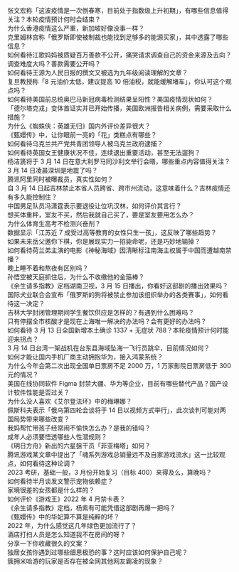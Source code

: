 张文宏称「这波疫情是一次倒春寒，目前处于指数级上升初期」，有哪些信息值得关注？本轮疫情预计何时会结束？  
为什么香港疫情这么严重，新加坡好像没事一样？  
克里姆林宫称「俄罗斯即使被制裁也能找到足够多的能源买家」，其中透露了哪些信息？  
如何看待江歌妈妈被质疑百万善款不公开，痛哭请求调查自己的资金来源及去向？调查难度大吗？善款需要公开吗？  
如何看待王源为人民日报的撰文又被选为九年级阅读理解的文章？  
复旦教授称「8 元油价太低，建议提高 10 倍油税，就能缓解堵车」，你认可这个观点吗？  
如何看待美国前总统奥巴马新冠病毒检测结果呈阳性？美国疫情现状如何？  
「德尔塔克戎」变体首证实并已开始传播，美国欧洲报告相关病例，需要采取什么措施？  
为什么《蜘蛛侠：英雄无归》国内外评价差异很大？  
《甄嬛传》中，让你眼前一亮的「花」类糕点有哪些？  
如何看待乌克兰共产党共青团领导人被乌克兰政府逮捕？  
如何看待英国女王健康状况不佳，连续退出重要活动，甚至无法遛狗？  
杨洁篪将于 3 月 14 日在意大利罗马同沙利文举行会晤，哪些重点内容值得关注？  
3 月 14 日凌晨深圳是地震了吗？  
腾讯阿里同时被曝裁员，真实性如何？  
自 3 月 14 日起吉林禁止本省人员跨省、跨市州流动，这意味着什么？吉林疫情还有多久能控制住？  
中国男足队员冯潇霆表示要退役让位巩汉林，如何评价其言行？  
想买体重秤，室友不买，然后我就自己买了，要是室友要用怎么办？  
为什么体育生高考不检测兴奋剂？  
数据显示「江苏近 7 成受过高等教育的女性只生一孩」，这反映了哪些趋势？  
如果未来岳父邀你下棋，你是展现实力一招毙命呢，还是巧妙地输掉？  
如何看待荷兰弟主演的电影《神秘海域》因清晰标注南海主权属于中国而遭越南禁播？  
晚上睡不着和熬夜有区别吗？  
孙悟空被天庭抓住后，为什么不收缴他的金箍棒？  
《余生请多指教》定档湖南卫视，3 月 15 日播出，你看好这部剧的播出效果吗？  
国际犬业联合会宣布「俄罗斯的狗将被禁止参加该组织举办的各类赛事」，如何看待这一决定？  
吉林大学封闭管理期间学生餐饮供应是怎样的？有遇到什么困难吗？  
只有停摆全市核酸才是现在上海唯一解决的办法吗？会有更好的办法吗？  
如何看待 3 月 13 日全国新增本土确诊 1337 + 无症状 788？本轮疫情预计何时能迎来拐点？  
3 月 14 日台湾一架战机在台东县海域坠海一飞行员跳伞，目前情况如何？  
如何才能让国内手机厂商主动拥抱华为，接入鸿蒙系统？  
为什么今年会第二次出现全国单日票房不足 2000 万，1 万家影院日票房低于 300 元的情况？  
美国在线协同软件 Figma 封禁大疆、华为等企业，目前有哪些替代产品？国产设计软件性能是否过关？  
为什么没人喜欢《艾尔登法环》中的梅琳娜？  
佩斯科夫表示「俄乌第四轮会谈将于 14 日以视频方式举行」，此次谈判可能对两国局势带来哪些改变？  
我妈帮忙带孩子经常闹不愉快怎么办？是我的错吗？  
成年人必须要悟透哪些人性潜规则？  
《明日方舟》新出的六星狙干员「菲亚梅塔」如何？  
腾讯游戏某文章中提出了「魂系列游戏总销量远不及自家游戏流水」这一比较观点，如何看待这种论调？  
2023 考研，基础一般，3 月份开始复习（目标 400）来得及么，算晚吗？  
如何看待半月谈发文警示宠物依赖症？  
家境很差的女孩都是什么样的？  
如何评价《游戏王》2022 年 4 月禁卡表？  
《余生请多指教》定档，杨紫有可能凭借这部剧再爆一把吗？  
《甄嬛传》中的华妃算不算是纯粹的坏？  
2022 年，为什么感觉这几年绿色更加流行了？  
酒店打扫人员是怎么知道我不在房间的呀？  
分享一下你收藏很久的文案？  
独居女孩你遇到过哪些细思极恐的事？这时应该如何保护自己呢？  
簇拥米哈游的玩家是否存在被全网其他网友霸凌的现象？  
